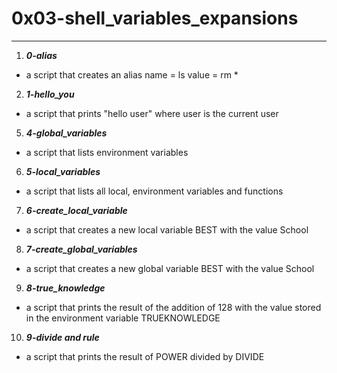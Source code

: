 # 0x03-shell_variables_expansions
---

1. ***0-alias***
- a script that creates an alias name = ls value = rm *

2. ***1-hello_you***
- a script that prints "hello user" where user is the current user

5. ***4-global_variables***
- a script that lists environment variables

6. ***5-local_variables***
- a script that lists all local, environment variables and functions

7. ***6-create_local_variable***
- a script that creates a new local variable BEST with the value School

8. ***7-create_global_variables***
- a script that creates a new global variable BEST with the value School

9. ***8-true_knowledge***
- a script that prints the result of the addition of 128 with the value stored in the environment variable TRUEKNOWLEDGE

10. ***9-divide and rule***
- a script that prints the result of POWER divided by DIVIDE
